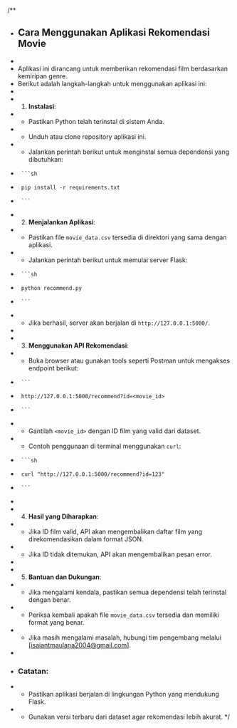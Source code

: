 /\*\*

- ## Cara Menggunakan Aplikasi Rekomendasi Movie
-
- Aplikasi ini dirancang untuk memberikan rekomendasi film berdasarkan kemiripan genre.
- Berikut adalah langkah-langkah untuk menggunakan aplikasi ini:
-
- 1.  **Instalasi**:
- - Pastikan Python telah terinstal di sistem Anda.
- - Unduh atau clone repository aplikasi ini.
- - Jalankan perintah berikut untuk menginstal semua dependensi yang dibutuhkan:
-      ```sh
-      pip install -r requirements.txt
-      ```

- 2.  **Menjalankan Aplikasi**:
- - Pastikan file `movie_data.csv` tersedia di direktori yang sama dengan aplikasi.
- - Jalankan perintah berikut untuk memulai server Flask:
-      ```sh
-      python recommend.py
-      ```
- - Jika berhasil, server akan berjalan di `http://127.0.0.1:5000/`.
-
- 3.  **Menggunakan API Rekomendasi**:
- - Buka browser atau gunakan tools seperti Postman untuk mengakses endpoint berikut:
-      ```
-      http://127.0.0.1:5000/recommend?id=<movie_id>
-      ```
- - Gantilah `<movie_id>` dengan ID film yang valid dari dataset.
- - Contoh penggunaan di terminal menggunakan `curl`:
-      ```sh
-      curl "http://127.0.0.1:5000/recommend?id=123"
-      ```
-
- 4.  **Hasil yang Diharapkan**:
- - Jika ID film valid, API akan mengembalikan daftar film yang direkomendasikan dalam format JSON.
- - Jika ID tidak ditemukan, API akan mengembalikan pesan error.
-
- 5.  **Bantuan dan Dukungan**:
- - Jika mengalami kendala, pastikan semua dependensi telah terinstal dengan benar.
- - Periksa kembali apakah file `movie_data.csv` tersedia dan memiliki format yang benar.
- - Jika masih mengalami masalah, hubungi tim pengembang melalui [isaiantmaulana2004@gmail.com].
-
- ### Catatan:
- - Pastikan aplikasi berjalan di lingkungan Python yang mendukung Flask.
- - Gunakan versi terbaru dari dataset agar rekomendasi lebih akurat.
    \*/

